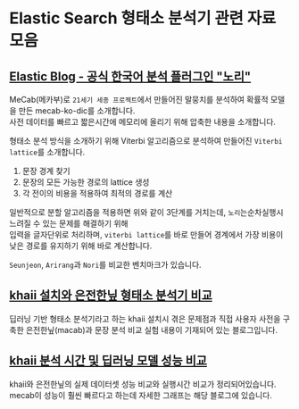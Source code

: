 # Elastic Search 형태소 분석기 관련 자료 모음

## [Elastic Blog - 공식 한국어 분석 플러그인 "노리"](https://www.elastic.co/kr/blog/nori-the-official-elasticsearch-plugin-for-korean-language-analysis)

MeCab(메카부)로 `21세기 세종 프로젝트`에서 만들어진 말뭉치를 분석하여 확률적 모델을 만든 mecab-ko-dic를 소개합니다.<br/>
사전 데이터를 빠르고 짧은시간에 메모리에 올리기 위해 압축한 내용을 소개합니다.

형태소 분석 방식을 소개하기 위해 Viterbi 알고리즘으로 분석하여 만들어진 `Viterbi lattice`를 소개합니다.<br/>
1. 문장 경계 찾기
2. 문장의 모든 가능한 경로의 lattice 생성
3. 각 전이의 비용을 적용하여 최적의 경로를 계산

일반적으로 분할 알고리즘을 적용하면 위와 같이 3단계를 거치는데, `노리`는순차실행시 느려질 수 있는 문제를 해결하기 위해<br/>
입력을 글자단위로 처리하며, `viterbi lattice`를 바로 만들어 경계에서 가장 비용이 낮은 경로를 유지하기 위해 바로 계산합니다.

`Seunjeon`, `Arirang`과 `Nori`를 비교한 벤치마크가 있습니다.

## [khaii 설치와 은전한닢 형태소 분석기 비교](https://lsjsj92.tistory.com/408)

딥러닝 기반 형태소 분석기라고 하는 khaii 설치시 겪은 문제점과 직접 사용자 사전을 구축한 은전한닢(macab)과 문장 분석 비교 실험 내용이 기재되어 있는 블로그입니다.

## [khaii 분석 시간 및 딥러닝 모델 성능 비교](https://lsjsj92.tistory.com/410)

khaii와 은전한닢의 실제 데이터셋 성능 비교와 실행시간 비교가 정리되어있습니다.
mecab이 성능이 훨씬 빠르다고 하는데 자세한 그래프는 해당 블로그에 있습니다.
